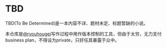 TBD
===

TBD(To Be Determined)是一本内容不详、题材未定、标题暂缺的小说。

本仓库是[@ryouhougei]()写作过程中用作版本控制的工具，但由于太穷，无力支付business plan，不得设为private，只好任其暴露于众中。
